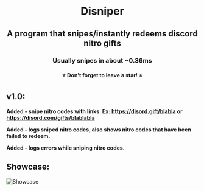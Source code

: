 <h1 align="center">Disniper</h1>
<h2 align="center">A program that snipes/instantly redeems discord nitro gifts</h3>
<h3 align="center">Usually snipes in about ~0.36ms</h3>
<h4 align="center">⭐ Don't forget to leave a star! ⭐</h4>

## v1.0:
**Added - snipe nitro codes with links. Ex: https://disord.gift/blabla or https://disord.com/gifts/blablabla**

**Added - logs sniped nitro codes, also shows nitro codes that have been failed to redeem.**

**Added - logs errors while sniping nitro codes.**

## Showcase:
![Showcase](https://s8.gifyu.com/images/showcase.gif)
